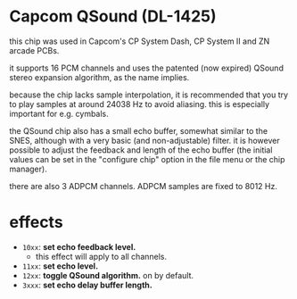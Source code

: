 # Capcom QSound (DL-1425)

this chip was used in Capcom's CP System Dash, CP System II and ZN arcade PCBs.

it supports 16 PCM channels and uses the patented (now expired) QSound stereo expansion algorithm, as the name implies.

because the chip lacks sample interpolation, it is recommended that you try to play samples at around 24038 Hz to avoid aliasing. this is especially important for e.g. cymbals.

the QSound chip also has a small echo buffer, somewhat similar to the SNES, although with a very basic (and non-adjustable) filter. it is however possible to adjust the feedback and length of the echo buffer (the initial values can be set in the "configure chip" option in the file menu or the chip manager).

there are also 3 ADPCM channels. ADPCM samples are fixed to 8012 Hz.

# effects

- `10xx`: **set echo feedback level.**
  - this effect will apply to all channels.
- `11xx`: **set echo level.**
- `12xx`: **toggle QSound algorithm.** on by default.
- `3xxx`: **set echo delay buffer length.**
